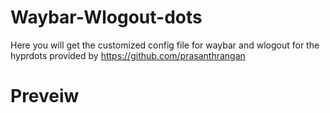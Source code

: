 # Waybar-Wlogout-dots
Here you will get the customized config file for waybar and wlogout for the hyprdots provided by https://github.com/prasanthrangan

# Preveiw 
